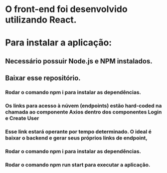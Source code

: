 # O front-end foi desenvolvido utilizando React.

# Para instalar a aplicação:
## Necessário possuir Node.js e NPM instalados.
## Baixar esse repositório.
### Rodar o comando npm i para instalar as dependências.
### Os links para acesso à núvem (endpoints) estão hard-coded na chamada ao componente Axios dentro dos componentes Login e Create User
### Esse link estará operante por tempo determinado. O ideal é baixar o backend e gerar seus próprios links de endpoint,
### Rodar o comando npm i para instalar as dependências.
### Rodar o comando npm run start para executar a aplicação.
